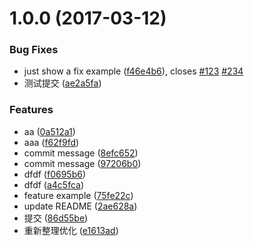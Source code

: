 <a name="1.0.0"></a>
# 1.0.0 (2017-03-12)


### Bug Fixes

* just show a fix example ([f46e4b6](https://github.com/zhaotoday/commit-message/commit/f46e4b6)), closes [#123](https://github.com/zhaotoday/commit-message/issues/123) [#234](https://github.com/zhaotoday/commit-message/issues/234)
* 测试提交 ([ae2a5fa](https://github.com/zhaotoday/commit-message/commit/ae2a5fa))


### Features

* aa ([0a512a1](https://github.com/zhaotoday/commit-message/commit/0a512a1))
* aaa ([f62f9fd](https://github.com/zhaotoday/commit-message/commit/f62f9fd))
* commit message ([8efc652](https://github.com/zhaotoday/commit-message/commit/8efc652))
* commit message ([97206b0](https://github.com/zhaotoday/commit-message/commit/97206b0))
* dfdf ([f0695b6](https://github.com/zhaotoday/commit-message/commit/f0695b6))
* dfdf ([a4c5fca](https://github.com/zhaotoday/commit-message/commit/a4c5fca))
* feature example ([75fe22c](https://github.com/zhaotoday/commit-message/commit/75fe22c))
* update README ([2ae628a](https://github.com/zhaotoday/commit-message/commit/2ae628a))
* 提交 ([86d55be](https://github.com/zhaotoday/commit-message/commit/86d55be))
* 重新整理优化 ([e1613ad](https://github.com/zhaotoday/commit-message/commit/e1613ad))



